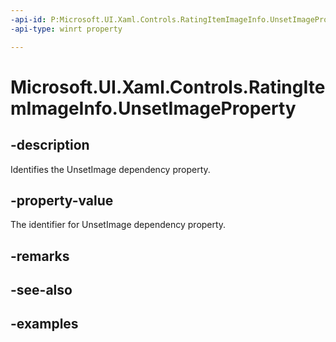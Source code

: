 ```yaml
---
-api-id: P:Microsoft.UI.Xaml.Controls.RatingItemImageInfo.UnsetImageProperty
-api-type: winrt property

---
```

<!-- Property syntax.
public DependencyProperty UnsetImageProperty { get; }
-->

# Microsoft.UI.Xaml.Controls.RatingItemImageInfo.UnsetImageProperty


## -description

Identifies the UnsetImage dependency property.


## -property-value

The identifier for UnsetImage dependency property.


## -remarks


## -see-also


## -examples



